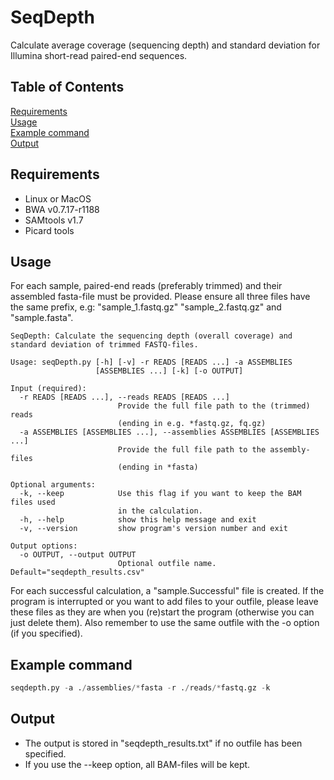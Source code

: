 # SeqDepth

Calculate average coverage (sequencing depth) and standard deviation for Illumina short-read paired-end sequences.

## Table of Contents

[Requirements](#Requirements)  
[Usage](#Usage)  
[Example command](#example-command)  
[Output](#Output)  

## Requirements

* Linux or MacOS
* BWA v0.7.17-r1188
* SAMtools v1.7
* Picard tools

## Usage

For each sample, paired-end reads (preferably trimmed) and their assembled fasta-file must be provided. Please ensure all three files have the same prefix, e.g: "sample_1.fastq.gz" "sample_2.fastq.gz" and "sample.fasta".

``` 
SeqDepth: Calculate the sequencing depth (overall coverage) and standard deviation of trimmed FASTQ-files. 

Usage: seqDepth.py [-h] [-v] -r READS [READS ...] -a ASSEMBLIES
                   [ASSEMBLIES ...] [-k] [-o OUTPUT]

Input (required):
  -r READS [READS ...], --reads READS [READS ...]
                        Provide the full file path to the (trimmed) reads
                        (ending in e.g. *fastq.gz, fq.gz)
  -a ASSEMBLIES [ASSEMBLIES ...], --assemblies ASSEMBLIES [ASSEMBLIES ...]
                        Provide the full file path to the assembly-files
                        (ending in *fasta)

Optional arguments:
  -k, --keep            Use this flag if you want to keep the BAM files used
                        in the calculation.
  -h, --help            show this help message and exit
  -v, --version         show program's version number and exit

Output options:
  -o OUTPUT, --output OUTPUT
                        Optional outfile name. Default="seqdepth_results.csv"

```

For each successful calculation, a "sample.Successful" file is created. If the program is interrupted or you want to add files to your outfile, please leave these files as they are when you (re)start the program (otherwise you can just delete them). Also remember to use the same outfile with the -o option (if you specified).


## Example command

``` python
seqdepth.py -a ./assemblies/*fasta -r ./reads/*fastq.gz -k 
```

## Output

* The output is stored in "seqdepth_results.txt" if no outfile has been specified.
* If you use the --keep option, all BAM-files will be kept.
